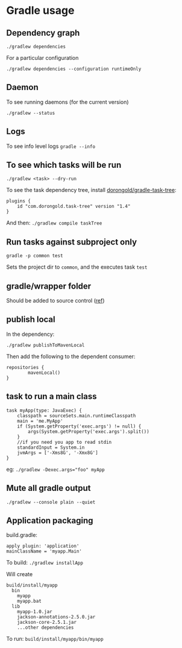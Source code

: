 # Gradle usage

## Dependency graph

```
./gradlew dependencies
```

For a particular configuration

```
./gradlew dependencies --configuration runtimeOnly
```

## Daemon

To see running daemons (for the current version)

```
./gradlew --status
```

## Logs

To see info level logs `gradle --info`

## To see which tasks will be run

```
./gradlew <task> --dry-run
```

To see the task dependency tree, install [dorongold/gradle-task-tree](https://github.com/dorongold/gradle-task-tree):

```
plugins {
    id "com.dorongold.task-tree" version "1.4"
}
```

And then: `./gradlew compile taskTree`

## Run tasks against subproject only

`gradle -p common test`

Sets the project dir to `common`, and the executes task `test`

## gradle/wrapper folder

Should be added to source control ([ref](http://stackoverflow.com/questions/20348451/why-gradle-wrapper-should-be-commited-to-vcs))

## publish local

In the dependency:

```
./gradlew publishToMavenLocal
```

Then add the following to the dependent consumer:

```
repositories {
        mavenLocal()
}
```

## task to run a main class

```
task myApp(type: JavaExec) {
    classpath = sourceSets.main.runtimeClasspath
    main = 'me.MyApp'
    if (System.getProperty('exec.args') != null) {
        args(System.getProperty('exec.args').split())
    }
    //if you need you app to read stdin
    standardInput = System.in
    jvmArgs = ['-Xms8G', '-Xmx8G']
}
```

eg: `./gradlew -Dexec.args="foo" myApp`

## Mute all gradle output

```
./gradlew --console plain --quiet
```

## Application packaging

build.gradle:

```
apply plugin: 'application'
mainClassName = 'myapp.Main'
```

To build: `./gradlew installApp`

Will create

```
build/install/myapp
  bin
    myapp
    myapp.bat
  lib
    myapp-1.0.jar
    jackson-annotations-2.5.0.jar
    jackson-core-2.5.1.jar
    ...other dependencies
```

To run: `build/install/myapp/bin/myapp`
